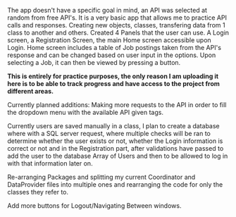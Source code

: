 The app doesn't have a specific goal in mind, an API was selected at random from free API's. It is a very basic app that allows me to practice API calls and responses. Creating new objects, classes, transfering data from 1 class to another and others. 
Created 4 Panels that the user can use. A Login screen, a Registration Screen, the main Home screen accessible upon Login. Home screen includes a table of Job postings taken from the API's response and can be changed based on user input in the options. Upon selecting a Job, it can then be viewed by pressing a button.

**This is entirely for practice purposes, the only reason I am uploading it here is to be able to track progress and have access to the project from different areas.**

Currently planned additions:
Making more requests to the API in order to fill the dropdown menu with the available API given tags.

Currently users are saved manually in a class, I plan to create a database where with a SQL server request, where multiple checks will be ran to determine whether the user exists or not, whether the Login information is correct or not and in the Registration part, after validations have passed to add the user to the database Array of Users and then to be allowed to log in with that information later on.

Re-arranging Packages and splitting my current Coordinator and DataProvider files into multiple ones and rearranging the code for only the classes they refer to.

Add more buttons for Logout/Navigating Between windows.
